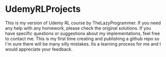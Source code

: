 # UdemyRLProjects
This is my version of Udemy RL course by TheLazyProgrammer. If you need any help with any homework, please check the original solutions. If you have specific questions or suggestions about my implementations, feel free to contact me.
This is my first time creating and publishing a github repo so I'm sure there will be many silly mistakes. Its a learning process for me and I would appreciate your feedback. 
